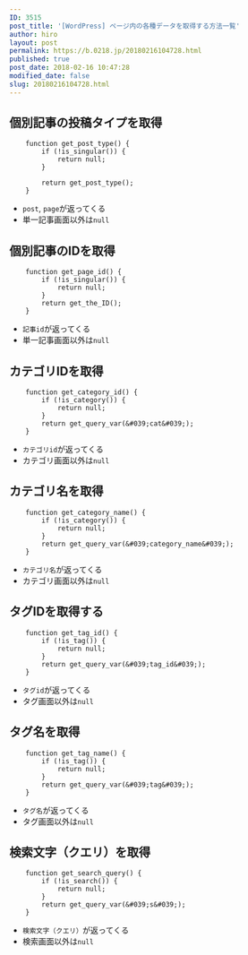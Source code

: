 ```yaml
---
ID: 3515
post_title: '[WordPress] ページ内の各種データを取得する方法一覧'
author: hiro
layout: post
permalink: https://b.0218.jp/20180216104728.html
published: true
post_date: 2018-02-16 10:47:28
modified_date: false
slug: 20180216104728.html
---
```

<!--more-->

## 個別記事の投稿タイプを取得
```language-php
    function get_post_type() {
        if (!is_singular()) {
            return null;
        }

        return get_post_type();
    }
```

- `post`, `page`が返ってくる
- 単一記事画面以外は`null`

## 個別記事のIDを取得
```language-php
    function get_page_id() {
        if (!is_singular()) {
            return null;
        }
        return get_the_ID();
    }
```

- `記事id`が返ってくる
- 単一記事画面以外は`null`

## カテゴリIDを取得
```language-php
    function get_category_id() {
        if (!is_category()) {
            return null;
        }
        return get_query_var(&#039;cat&#039;);
    }
```

- `カテゴリid`が返ってくる
- カテゴリ画面以外は`null`

## カテゴリ名を取得
```language-php
    function get_category_name() {
        if (!is_category()) {
            return null;
        }
        return get_query_var(&#039;category_name&#039;);
    }
```

- `カテゴリ名`が返ってくる
- カテゴリ画面以外は`null`

## タグIDを取得する
```language-php
    function get_tag_id() {
        if (!is_tag()) {
            return null;
        }
        return get_query_var(&#039;tag_id&#039;);
    }
```


- `タグid`が返ってくる
- タグ画面以外は`null`

## タグ名を取得
```language-php
    function get_tag_name() {
        if (!is_tag()) {
            return null;
        }
        return get_query_var(&#039;tag&#039;);
    }
```

- `タグ名`が返ってくる
- タグ画面以外は`null`


## 検索文字（クエリ）を取得
```language-php
    function get_search_query() {
        if (!is_search()) {
            return null;
        }
        return get_query_var(&#039;s&#039;);
    }
```

- `検索文字（クエリ）`が返ってくる
- 検索画面以外は`null`
